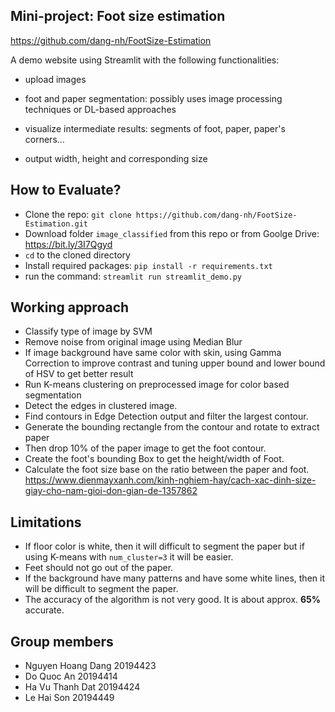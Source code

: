 Mini-project: Foot size estimation
------------------------------------------------------------------------------------------------------------------------

https://github.com/dang-nh/FootSize-Estimation

A demo website using Streamlit with the following functionalities:

- upload images


- foot and paper segmentation: possibly uses image processing techniques or DL-based approaches

- visualize intermediate results: segments of foot, paper, paper's corners...

- output width, height and corresponding size


How to Evaluate?
------------------------------------------------------------------------------------------------------------------------
- Clone the repo: ```git clone https://github.com/dang-nh/FootSize-Estimation.git```
- Download folder ``image_classified`` from this repo or from Goolge Drive: https://bit.ly/3I7Qgyd
- ``cd`` to the cloned directory
- Install required packages: ```pip install -r requirements.txt```
- run the command: ```streamlit run streamlit_demo.py```

Working approach
------------------------------------------------------------------------------------------------------------------------
- Classify type of image by SVM
- Remove noise from original image using Median Blur
- If image background have same color with skin, using Gamma Correction to improve contrast and tuning upper bound and lower bound of HSV to get better result
- Run K-means clustering on preprocessed image for color based segmentation
- Detect the edges in clustered image.
- Find contours in Edge Detection output and filter the largest contour.
- Generate the bounding rectangle from the contour and rotate to extract paper
- Then drop 10% of the paper image to get the foot contour.
- Create the foot's bounding Box to get the height/width of Foot.
- Calculate the foot size base on the ratio between the paper and foot.
https://www.dienmayxanh.com/kinh-nghiem-hay/cach-xac-dinh-size-giay-cho-nam-gioi-don-gian-de-1357862

Limitations
------------------------------------------------------------------------------------------------------------------------
- If floor color is white, then it will difficult to segment the paper but if using K-means with ```num_cluster=3``` it will be easier.
- Feet should not go out of the paper. 
- If the background have many patterns and have some white lines, then it will be difficult to segment the paper.
- The accuracy of the algorithm is not very good. It is about approx. **65%** accurate.

Group members
------------------------------------------------------------------------------------------------------------------------
- Nguyen Hoang Dang 20194423
- Do Quoc An 20194414
- Ha Vu Thanh Dat 20194424
- Le Hai Son 20194449